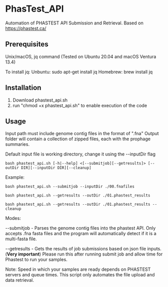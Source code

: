 # PhasTest_API
Automation of PHASTEST API Submission and Retrieval. Based on https://phastest.ca/

## Prerequisites
Unix/macOS, jq command (Tested on Ubuntu 20.04 and macOS Ventura 13.4)

To install jq:
Unbuntu: sudo apt-get install jq
Homebrew: brew install jq

## Installation

1. Download phastest_api.sh
2. run "chmod +x phastest_api.sh" to enable execution of the code


## Usage

Input path must include genome contig files in the format of ".fna"
Output folder will contain a collection of zipped files, each with the prophage summaries.

Default input file is working directory, change it using the --inputDir flag

`bash phastest_api.sh [-h|--help] <[--submitjob][--getresults]> [--outDir DIR][--inputDir DIR][--cleanup]`

Example:

 `bash phastest_api.sh --submitjob --inputDir ./00.fnafiles`


 `bash phastest_api.sh --getresults --outDir ./01.phastest_results`


 `bash phastest_api.sh --getresults --outDir ./01.phastest_results --cleanup` 


Modes:

--submitjob - Parses the genome contig files into the phastest API. Only accepts .fna fasta files and the program will automatically detect if it is a multi-fasta file.

--getresults - Gets the results of job submissions based on json file inputs. 
(**Very important**) Please run this after running submit job and allow time for Phastest to run your samples.

Note: Speed in which your samples are ready depends on PHASTEST servers and queue times. This script only automates the file upload and data retrieval. 



